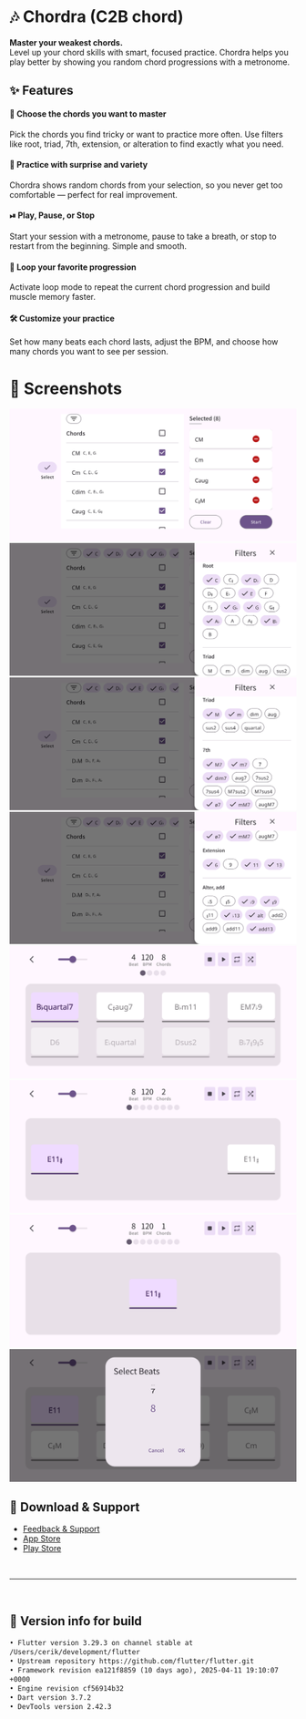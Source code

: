 # 🎶 Chordra (C2B chord)

**Master your weakest chords.**  
Level up your chord skills with smart, focused practice.
Chordra helps you play better by showing you random chord progressions with a metronome.

## ✨ Features

#### 🎯 **Choose the chords you want to master** 

Pick the chords you find tricky or want to practice more often. Use filters like root, triad, 7th, extension, or alteration to find exactly what you need.

#### 🎲 **Practice with surprise and variety**  

Chordra shows random chords from your selection, so you never get too comfortable — perfect for real improvement.

#### ⏯ **Play, Pause, or Stop**  

Start your session with a metronome, pause to take a breath, or stop to restart from the beginning. Simple and smooth.

#### 🔁 **Loop your favorite progression**  

Activate loop mode to repeat the current chord progression and build muscle memory faster.

#### 🛠 **Customize your practice**  

Set how many beats each chord lasts, adjust the BPM, and choose how many chords you want to see per session.

# 📱 Screenshots

![Screenshot_1](SCREENSHOTS/screenshot_01.png)
![Screenshot_2](SCREENSHOTS/screenshot_02.png)
![Screenshot_3](SCREENSHOTS/screenshot_03.png)
![Screenshot_4](SCREENSHOTS/screenshot_04.png)
![Screenshot_5](SCREENSHOTS/screenshot_05.png)
![Screenshot_6](SCREENSHOTS/screenshot_06.png)
![Screenshot_7](SCREENSHOTS/screenshot_07.png)
![Screenshot_8](SCREENSHOTS/screenshot_08.png)

## 🔗 Download & Support

- [Feedback & Support](https://mokzas.github.io/chordra-support)
- [App Store](https://apps.apple.com/kr/app/chordra/id6744913508)
- [Play Store](https://play.google.com/store/apps/details?id=kr.mokzas.c2b_chord)

<br>

---

<br>

## 🚀 Version info for build
    • Flutter version 3.29.3 on channel stable at /Users/cerik/development/flutter
    • Upstream repository https://github.com/flutter/flutter.git
    • Framework revision ea121f8859 (10 days ago), 2025-04-11 19:10:07 +0000
    • Engine revision cf56914b32
    • Dart version 3.7.2
    • DevTools version 2.42.3